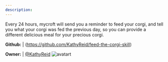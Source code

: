 ```yaml
---
description: 
---
```

Every 24 hours, mycroft will send you a reminder to feed your corgi, and tell you what your corgi was fed the previous day, so you can provide a different delicious meal for your precious corgi.

**Github:** | (https://github.com/KathyReid/feed-the-corgi-skill)

**Owner:** | [@KathyReid](https://github.com/KathyReid) ![avatart](https://avatars2.githubusercontent.com/u/114158?v=4)

